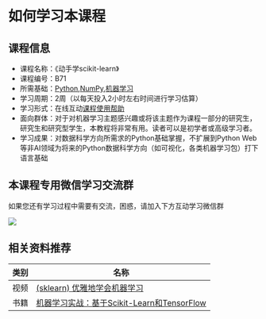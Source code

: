 # 如何学习本课程

## 课程信息

- 课程名称：《动手学scikit-learn》
- 课程编号：B71
- 所需基础：[Python](/python),[NumPy](/numpy),[机器学习](/ml)
- 学习周期：2周（以每天投入2小时左右时间进行学习估算）
- 学习形式：在线互动[课程使用帮助](/aboutus/help.html)
- 面向群体：对于对机器学习主题感兴趣或将该主题作为课程一部分的研究生，研究生和研究型学生，本教程将非常有用。读者可以是初学者或高级学习者。
- 学习成果：对数据科学方向所需求的Python基础掌握，不扩展到Python Web等非AI领域为将来的Python数据科学方向（如可视化，各类机器学习包）打下语言基础

## 本课程专用微信学习交流群 

如果您还有学习过程中需要有交流，困惑，请加入下方互动学习微信群

![](./images/qrcode.jpg)

## 相关资料推荐

| 类别 | 名称                                                         |
| ---- | ------------------------------------------------------------ |
| 视频 | [(sklearn) 优雅地学会机器学习](https://www.bilibili.com/video/BV1xW411Y7Qd) |
| 书籍 | [机器学习实战：基于Scikit-Learn和TensorFlow](https://item.jd.com/12429306.html) |

